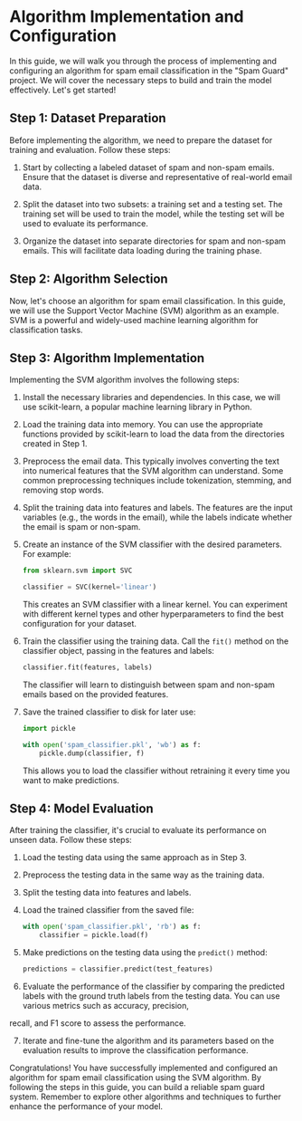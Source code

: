 # Algorithm Implementation and Configuration

In this guide, we will walk you through the process of implementing and configuring an algorithm for spam email classification in the "Spam Guard" project. We will cover the necessary steps to build and train the model effectively. Let's get started!

## Step 1: Dataset Preparation

Before implementing the algorithm, we need to prepare the dataset for training and evaluation. Follow these steps:

1. Start by collecting a labeled dataset of spam and non-spam emails. Ensure that the dataset is diverse and representative of real-world email data.

2. Split the dataset into two subsets: a training set and a testing set. The training set will be used to train the model, while the testing set will be used to evaluate its performance.

3. Organize the dataset into separate directories for spam and non-spam emails. This will facilitate data loading during the training phase.

## Step 2: Algorithm Selection

Now, let's choose an algorithm for spam email classification. In this guide, we will use the Support Vector Machine (SVM) algorithm as an example. SVM is a powerful and widely-used machine learning algorithm for classification tasks.

## Step 3: Algorithm Implementation

Implementing the SVM algorithm involves the following steps:

1. Install the necessary libraries and dependencies. In this case, we will use scikit-learn, a popular machine learning library in Python.

2. Load the training data into memory. You can use the appropriate functions provided by scikit-learn to load the data from the directories created in Step 1.

3. Preprocess the email data. This typically involves converting the text into numerical features that the SVM algorithm can understand. Some common preprocessing techniques include tokenization, stemming, and removing stop words.

4. Split the training data into features and labels. The features are the input variables (e.g., the words in the email), while the labels indicate whether the email is spam or non-spam.

5. Create an instance of the SVM classifier with the desired parameters. For example:

   ```python
   from sklearn.svm import SVC
   
   classifier = SVC(kernel='linear')
   ```

   This creates an SVM classifier with a linear kernel. You can experiment with different kernel types and other hyperparameters to find the best configuration for your dataset.

6. Train the classifier using the training data. Call the `fit()` method on the classifier object, passing in the features and labels:

   ```python
   classifier.fit(features, labels)
   ```

   The classifier will learn to distinguish between spam and non-spam emails based on the provided features.

7. Save the trained classifier to disk for later use:

   ```python
   import pickle
   
   with open('spam_classifier.pkl', 'wb') as f:
       pickle.dump(classifier, f)
   ```

   This allows you to load the classifier without retraining it every time you want to make predictions.

## Step 4: Model Evaluation

After training the classifier, it's crucial to evaluate its performance on unseen data. Follow these steps:

1. Load the testing data using the same approach as in Step 3.

2. Preprocess the testing data in the same way as the training data.

3. Split the testing data into features and labels.

4. Load the trained classifier from the saved file:

   ```python
   with open('spam_classifier.pkl', 'rb') as f:
       classifier = pickle.load(f)
   ```

5. Make predictions on the testing data using the `predict()` method:

   ```python
   predictions = classifier.predict(test_features)
   ```

6. Evaluate the performance of the classifier by comparing the predicted labels with the ground truth labels from the testing data. You can use various metrics such as accuracy, precision,

recall, and F1 score to assess the performance.

7. Iterate and fine-tune the algorithm and its parameters based on the evaluation results to improve the classification performance.

Congratulations! You have successfully implemented and configured an algorithm for spam email classification using the SVM algorithm. By following the steps in this guide, you can build a reliable spam guard system. Remember to explore other algorithms and techniques to further enhance the performance of your model.